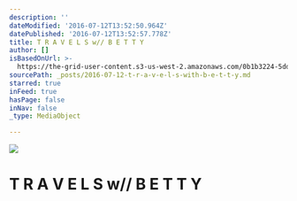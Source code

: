 ```yaml
---
description: ''
dateModified: '2016-07-12T13:52:50.964Z'
datePublished: '2016-07-12T13:52:57.778Z'
title: T R A V E L S w// B E T T Y
author: []
isBasedOnUrl: >-
  https://the-grid-user-content.s3-us-west-2.amazonaws.com/0b1b3224-5ddf-4e9b-81ad-dd672474c0e2.jpg
sourcePath: _posts/2016-07-12-t-r-a-v-e-l-s-with-b-e-t-t-y.md
starred: true
inFeed: true
hasPage: false
inNav: false
_type: MediaObject

---
```

![](https://the-grid-user-content.s3-us-west-2.amazonaws.com/0b1b3224-5ddf-4e9b-81ad-dd672474c0e2.jpg)

# T R A V E L S w// B E T T Y